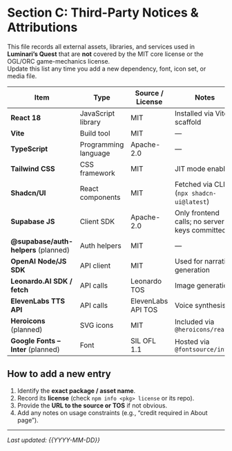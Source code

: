 # Section C: Third-Party Notices & Attributions

This file records all external assets, libraries, and services used in **Luminari’s Quest** that are **not** covered by the MIT core license or the OGL/ORC game-mechanics license.  
Update this list any time you add a new dependency, font, icon set, or media file.

| Item | Type | Source / License | Notes |
|------|------|------------------|-------|
| **React 18** | JavaScript library | MIT | Installed via Vite scaffold |
| **Vite** | Build tool | MIT | — |
| **TypeScript** | Programming language | Apache-2.0 | — |
| **Tailwind CSS** | CSS framework | MIT | JIT mode enabled |
| **Shadcn/UI** | React components | MIT | Fetched via CLI (`npx shadcn-ui@latest`) |
| **Supabase JS** | Client SDK | Apache-2.0 | Only frontend calls; no server keys committed |
| **@supabase/auth-helpers** (planned) | Auth helpers | MIT | — |
| **OpenAI Node/JS SDK** | API client | MIT | Used for narrative generation |
| **Leonardo.AI SDK / fetch** | API calls | Leonardo TOS | Image generation |
| **ElevenLabs TTS API** | API calls | ElevenLabs API TOS | Voice synthesis |
| **Heroicons** (planned) | SVG icons | MIT | Included via `@heroicons/react` |
| **Google Fonts – Inter** (planned) | Font | SIL OFL 1.1 | Hosted via `@fontsource/inter` |

## How to add a new entry

1. Identify the **exact package / asset name**.  
2. Record its **license** (check `npm info <pkg> license` or its repo).  
3. Provide the **URL to the source or TOS** if not obvious.  
4. Add any notes on usage constraints (e.g., “credit required in About page”).

---

_Last updated: {{YYYY-MM-DD}}_
